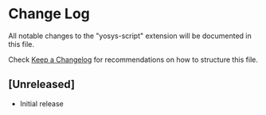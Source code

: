 # Change Log

All notable changes to the "yosys-script" extension will be documented in this file.

Check [Keep a Changelog](http://keepachangelog.com/) for recommendations on how to structure this file.

## [Unreleased]

- Initial release